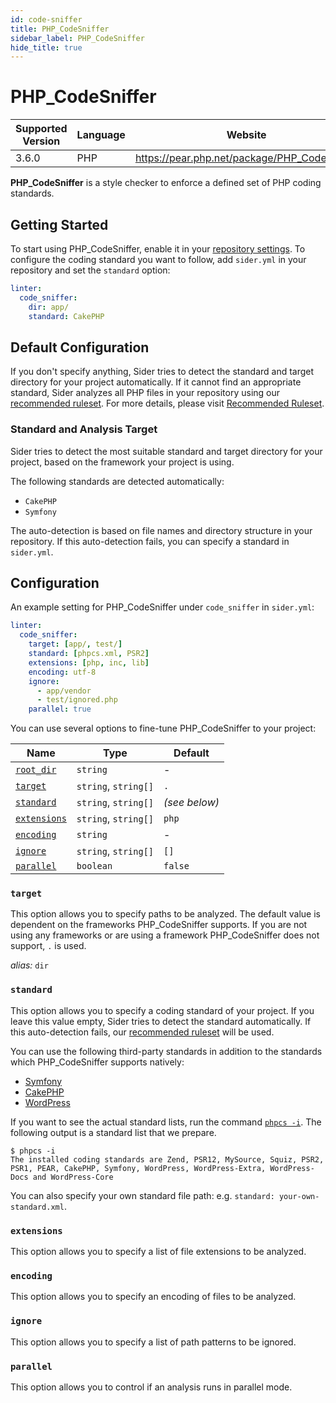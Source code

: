```yaml
---
id: code-sniffer
title: PHP_CodeSniffer
sidebar_label: PHP_CodeSniffer
hide_title: true
---
```


# PHP_CodeSniffer

| Supported Version | Language | Website                                      |
| ----------------- | -------- | -------------------------------------------- |
| 3.6.0             | PHP      | https://pear.php.net/package/PHP_CodeSniffer |

**PHP_CodeSniffer** is a style checker to enforce a defined set of PHP coding standards.

## Getting Started

To start using PHP_CodeSniffer, enable it in your [repository settings](../../getting-started/repository-settings.md).
To configure the coding standard you want to follow, add `sider.yml` in your repository and set the `standard` option:

```yaml
linter:
  code_sniffer:
    dir: app/
    standard: CakePHP
```

## Default Configuration

If you don't specify anything, Sider tries to detect the standard and target directory for your project automatically.
If it cannot find an appropriate standard, Sider analyzes all PHP files in your repository using our [recommended ruleset](https://github.com/sider/runners/blob/HEAD/images/code_sniffer/sider_recommended_code_sniffer.xml).
For more details, please visit [Recommended Ruleset](../../getting-started/recommended-rules.md).

### Standard and Analysis Target

Sider tries to detect the most suitable standard and target directory for your project,
based on the framework your project is using.

The following standards are detected automatically:

- `CakePHP`
- `Symfony`

The auto-detection is based on file names and directory structure in your repository.
If this auto-detection fails, you can specify a standard in `sider.yml`.

## Configuration

An example setting for PHP_CodeSniffer under `code_sniffer` in `sider.yml`:

```yaml
linter:
  code_sniffer:
    target: [app/, test/]
    standard: [phpcs.xml, PSR2]
    extensions: [php, inc, lib]
    encoding: utf-8
    ignore:
      - app/vendor
      - test/ignored.php
    parallel: true
```

You can use several options to fine-tune PHP_CodeSniffer to your project:

| Name                                                                                  | Type                 | Default       |
| ------------------------------------------------------------------------------------- | -------------------- | ------------- |
| [`root_dir`](../../getting-started/custom-configuration.md#linteranalyzer_idroot_dir) | `string`             | -             |
| [`target`](#target)                                                                   | `string`, `string[]` | `.`           |
| [`standard`](#standard)                                                               | `string`, `string[]` | _(see below)_ |
| [`extensions`](#extensions)                                                           | `string`, `string[]` | `php`         |
| [`encoding`](#encoding)                                                               | `string`             | -             |
| [`ignore`](#ignore)                                                                   | `string`, `string[]` | `[]`          |
| [`parallel`](#parallel)                                                               | `boolean`            | `false`       |

### `target`

This option allows you to specify paths to be analyzed. The default value is dependent on the frameworks PHP_CodeSniffer supports.
If you are not using any frameworks or are using a framework PHP_CodeSniffer does not support, `.` is used.

_alias:_ `dir`

### `standard`

This option allows you to specify a coding standard of your project. If you leave this value empty, Sider tries to detect the standard automatically.
If this auto-detection fails, our [recommended ruleset](#default-configuration) will be used.

You can use the following third-party standards in addition to the standards which PHP_CodeSniffer supports natively:

- [Symfony](https://github.com/djoos/Symfony-coding-standard)
- [CakePHP](https://github.com/cakephp/cakephp-codesniffer)
- [WordPress](https://github.com/WordPress/WordPress-Coding-Standards)

If you want to see the actual standard lists, run the command [`phpcs -i`](https://github.com/squizlabs/PHP_CodeSniffer/wiki/Usage#printing-a-list-of-installed-coding-standards).
The following output is a standard list that we prepare.

```console
$ phpcs -i
The installed coding standards are Zend, PSR12, MySource, Squiz, PSR2, PSR1, PEAR, CakePHP, Symfony, WordPress, WordPress-Extra, WordPress-Docs and WordPress-Core
```

You can also specify your own standard file path: e.g. `standard: your-own-standard.xml`.

### `extensions`

This option allows you to specify a list of file extensions to be analyzed.

### `encoding`

This option allows you to specify an encoding of files to be analyzed.

### `ignore`

This option allows you to specify a list of path patterns to be ignored.

### `parallel`

This option allows you to control if an analysis runs in parallel mode.
